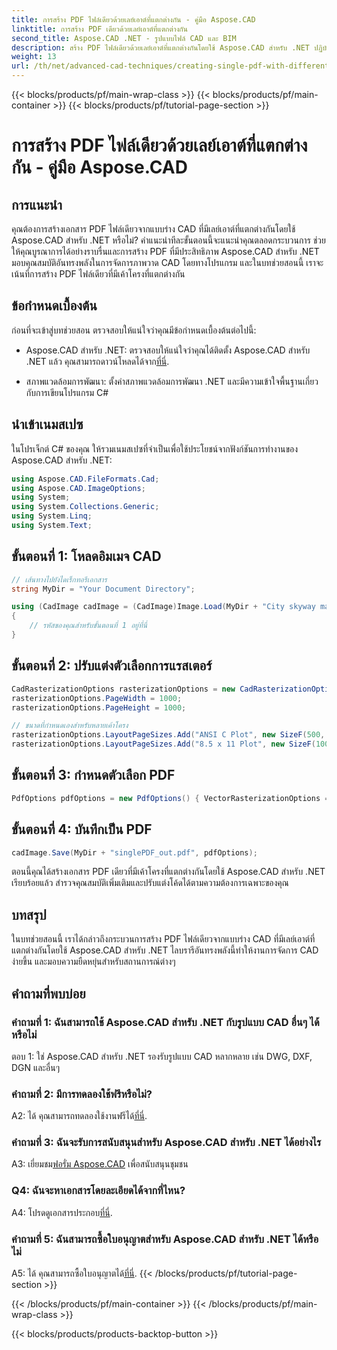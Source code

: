 ```yaml
---
title: การสร้าง PDF ไฟล์เดียวด้วยเลย์เอาต์ที่แตกต่างกัน - คู่มือ Aspose.CAD
linktitle: การสร้าง PDF เดียวด้วยเลย์เอาต์ที่แตกต่างกัน
second_title: Aspose.CAD .NET - รูปแบบไฟล์ CAD และ BIM
description: สร้าง PDF ไฟล์เดียวด้วยเลย์เอาต์ที่แตกต่างกันโดยใช้ Aspose.CAD สำหรับ .NET ปฏิบัติตามคำแนะนำทีละขั้นตอนของเราเพื่อการบูรณาการที่ราบรื่นและการสร้าง PDF ที่มีประสิทธิภาพ
weight: 13
url: /th/net/advanced-cad-techniques/creating-single-pdf-with-different-layouts/
---
```


{{< blocks/products/pf/main-wrap-class >}}
{{< blocks/products/pf/main-container >}}
{{< blocks/products/pf/tutorial-page-section >}}

# การสร้าง PDF ไฟล์เดียวด้วยเลย์เอาต์ที่แตกต่างกัน - คู่มือ Aspose.CAD

## การแนะนำ

คุณต้องการสร้างเอกสาร PDF ไฟล์เดียวจากแบบร่าง CAD ที่มีเลย์เอาต์ที่แตกต่างกันโดยใช้ Aspose.CAD สำหรับ .NET หรือไม่? คำแนะนำทีละขั้นตอนนี้จะแนะนำคุณตลอดกระบวนการ ช่วยให้คุณบูรณาการได้อย่างราบรื่นและการสร้าง PDF ที่มีประสิทธิภาพ Aspose.CAD สำหรับ .NET มอบคุณสมบัติอันทรงพลังในการจัดการภาพวาด CAD โดยทางโปรแกรม และในบทช่วยสอนนี้ เราจะเน้นที่การสร้าง PDF ไฟล์เดียวที่มีเค้าโครงที่แตกต่างกัน

## ข้อกำหนดเบื้องต้น

ก่อนที่จะเข้าสู่บทช่วยสอน ตรวจสอบให้แน่ใจว่าคุณมีข้อกำหนดเบื้องต้นต่อไปนี้:

-  Aspose.CAD สำหรับ .NET: ตรวจสอบให้แน่ใจว่าคุณได้ติดตั้ง Aspose.CAD สำหรับ .NET แล้ว คุณสามารถดาวน์โหลดได้จาก[ที่นี่](https://releases.aspose.com/cad/net/).

- สภาพแวดล้อมการพัฒนา: ตั้งค่าสภาพแวดล้อมการพัฒนา .NET และมีความเข้าใจพื้นฐานเกี่ยวกับการเขียนโปรแกรม C#

## นำเข้าเนมสเปซ

ในโปรเจ็กต์ C# ของคุณ ให้รวมเนมสเปซที่จำเป็นเพื่อใช้ประโยชน์จากฟังก์ชันการทำงานของ Aspose.CAD สำหรับ .NET:

```csharp
using Aspose.CAD.FileFormats.Cad;
using Aspose.CAD.ImageOptions;
using System;
using System.Collections.Generic;
using System.Linq;
using System.Text;
```

## ขั้นตอนที่ 1: โหลดอิมเมจ CAD

```csharp
// เส้นทางไปยังไดเร็กทอรีเอกสาร
string MyDir = "Your Document Directory";

using (CadImage cadImage = (CadImage)Image.Load(MyDir + "City skyway map.dwg"))
{
    // รหัสของคุณสำหรับขั้นตอนที่ 1 อยู่ที่นี่
}
```

## ขั้นตอนที่ 2: ปรับแต่งตัวเลือกการแรสเตอร์

```csharp
CadRasterizationOptions rasterizationOptions = new CadRasterizationOptions();
rasterizationOptions.PageWidth = 1000;
rasterizationOptions.PageHeight = 1000;

// ขนาดที่กำหนดเองสำหรับหลายเค้าโครง
rasterizationOptions.LayoutPageSizes.Add("ANSI C Plot", new SizeF(500, 1000));
rasterizationOptions.LayoutPageSizes.Add("8.5 x 11 Plot", new SizeF(1000, 100));
```

## ขั้นตอนที่ 3: กำหนดตัวเลือก PDF

```csharp
PdfOptions pdfOptions = new PdfOptions() { VectorRasterizationOptions = rasterizationOptions };
```

## ขั้นตอนที่ 4: บันทึกเป็น PDF

```csharp
cadImage.Save(MyDir + "singlePDF_out.pdf", pdfOptions);
```

ตอนนี้คุณได้สร้างเอกสาร PDF เดียวที่มีเค้าโครงที่แตกต่างกันโดยใช้ Aspose.CAD สำหรับ .NET เรียบร้อยแล้ว สำรวจคุณสมบัติเพิ่มเติมและปรับแต่งโค้ดได้ตามความต้องการเฉพาะของคุณ

## บทสรุป

ในบทช่วยสอนนี้ เราได้กล่าวถึงกระบวนการสร้าง PDF ไฟล์เดียวจากแบบร่าง CAD ที่มีเลย์เอาต์ที่แตกต่างกันโดยใช้ Aspose.CAD สำหรับ .NET ไลบรารีอันทรงพลังนี้ทำให้งานการจัดการ CAD ง่ายขึ้น และมอบความยืดหยุ่นสำหรับสถานการณ์ต่างๆ

## คำถามที่พบบ่อย

### คำถามที่ 1: ฉันสามารถใช้ Aspose.CAD สำหรับ .NET กับรูปแบบ CAD อื่นๆ ได้หรือไม่

ตอบ 1: ใช่ Aspose.CAD สำหรับ .NET รองรับรูปแบบ CAD หลากหลาย เช่น DWG, DXF, DGN และอื่นๆ

### คำถามที่ 2: มีการทดลองใช้ฟรีหรือไม่?

 A2: ได้ คุณสามารถทดลองใช้งานฟรีได้[ที่นี่](https://releases.aspose.com/).

### คำถามที่ 3: ฉันจะรับการสนับสนุนสำหรับ Aspose.CAD สำหรับ .NET ได้อย่างไร

 A3: เยี่ยมชม[ฟอรั่ม Aspose.CAD](https://forum.aspose.com/c/cad/19) เพื่อสนับสนุนชุมชน

### Q4: ฉันจะหาเอกสารโดยละเอียดได้จากที่ไหน?

 A4: โปรดดูเอกสารประกอบ[ที่นี่](https://reference.aspose.com/cad/net/).

### คำถามที่ 5: ฉันสามารถซื้อใบอนุญาตสำหรับ Aspose.CAD สำหรับ .NET ได้หรือไม่

 A5: ได้ คุณสามารถซื้อใบอนุญาตได้[ที่นี่](https://purchase.aspose.com/buy).
{{< /blocks/products/pf/tutorial-page-section >}}

{{< /blocks/products/pf/main-container >}}
{{< /blocks/products/pf/main-wrap-class >}}

{{< blocks/products/products-backtop-button >}}
